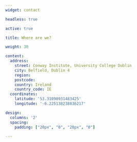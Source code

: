```yaml
---
widget: contact

headless: true

active: true

title: Where are we?

weight: 30

content:
  address:
    street: Conway Institute, University College Dublin
    city: Belfield, Dublin 4
    region: 
    postcode:
    country: Ireland
    country_code: IE
  coordinates:
    latitude: '53.31090931483425'
    longitude: '-6.225138238836217'

design:
  columns: '2'
  spacing:
    padding: ["20px", "0", "20px", "0"]
 
---
```

